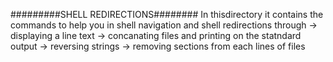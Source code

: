 #########SHELL REDIRECTIONS########
In thisdirectory it contains the commands to help you in shell navigation and shell redirections through
-> displaying a line text
-> concanating files and printing on the statndard output
-> reversing strings
-> removing sections from each lines of files
